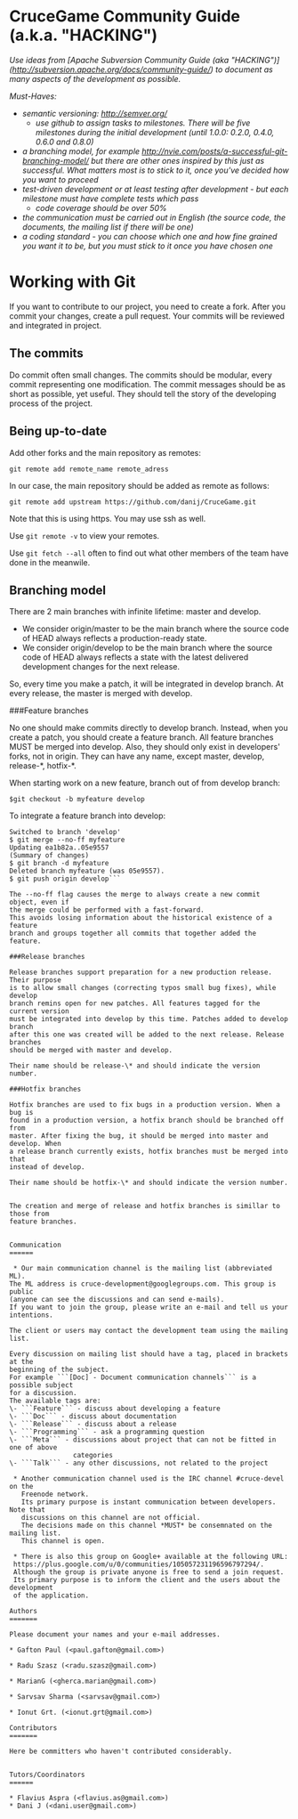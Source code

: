 CruceGame Community Guide (a.k.a. "HACKING")
=========

*Use ideas from [Apache Subversion Community Guide (aka "HACKING")]
(http://subversion.apache.org/docs/community-guide/) to document as many aspects
of the development as possible.*

*Must-Haves:*

* *semantic versioning: http://semver.org/*
  * *use github to assign tasks to milestones. There will be five milestones
    during the initial development (until 1.0.0: 0.2.0, 0.4.0, 0.6.0 and 0.8.0)*
* *a branching model, for example http://nvie.com/posts/a-successful-git-branching-model/
  but there are other ones inspired by this just as successful. What matters
  most is to stick to it, once you've decided how you want to proceed*
* *test-driven development or at least testing after development - but each
  milestone must have complete tests which pass*
  * *code coverage should be over 50%*
* *the communication must be carried out in English (the source code, the 
  documents, the mailing list if there will be one)*
* *a coding standard - you can choose which one and how fine grained you want it
  to be, but you must stick to it once you have chosen one*


Working with Git
======

If you want to contribute to our project, you need to create a fork.
After you commit your changes, create a pull request. Your commits will be
reviewed and integrated in project.

The commits
------
Do commit often small changes. The commits should be modular, every commit
representing one modification. The commit messages should be as short as
possible, yet useful. They should tell the story of the developing process
of the project.

Being up-to-date
------
Add other forks and the main repository as remotes:

```git remote add remote_name remote_adress```

In our case, the main repository should be added as remote as follows:

```git remote add upstream https://github.com/danij/CruceGame.git```

Note that this is using https. You may use ssh as well.

Use ```git remote -v``` to view your remotes.

Use ```git fetch --all``` often to find out what other members of the team
have done in the meanwile.

Branching model
------

There are 2 main branches with infinite lifetime: master and develop.
* We consider origin/master to be the main branch where the source code of HEAD
  always reflects a production-ready state.
* We consider origin/develop to be the main branch where the source code of HEAD
  always reflects a state with the latest delivered development changes for the
  next release.

So, every time you make a patch, it will be integrated in develop branch. 
At every release, the master is merged with develop.

###Feature branches

No one should make commits directly to develop branch. Instead, when you create
a patch, you should create a feature branch.
All feature branches MUST be merged into develop. Also, they should only exist
in developers' forks, not in origin.
They can have any name, except master, develop, release-\*, hotfix-\*.

When starting work on a new feature, branch out of from develop branch:

```$git checkout -b myfeature develop```

To integrate a feature branch into develop:

```$ git checkout develop
Switched to branch 'develop'
$ git merge --no-ff myfeature
Updating ea1b82a..05e9557
(Summary of changes)
$ git branch -d myfeature
Deleted branch myfeature (was 05e9557).
$ git push origin develop```

The --no-ff flag causes the merge to always create a new commit object, even if
the merge could be performed with a fast-forward.
This avoids losing information about the historical existence of a feature
branch and groups together all commits that together added the feature. 

###Release branches

Release branches support preparation for a new production release. Their purpose
is to allow small changes (correcting typos small bug fixes), while develop
branch remins open for new patches. All features tagged for the current version
must be integrated into develop by this time. Patches added to develop branch
after this one was created will be added to the next release. Release branches
should be merged with master and develop.

Their name should be release-\* and should indicate the version number.

###Hotfix branches

Hotfix branches are used to fix bugs in a production version. When a bug is
found in a production version, a hotfix branch should be branched off from
master. After fixing the bug, it should be merged into master and develop. When
a release branch currently exists, hotfix branches must be merged into that
instead of develop.

Their name should be hotfix-\* and should indicate the version number.


The creation and merge of release and hotfix branches is simillar to those from
feature branches.


Communication
======

 * Our main communication channel is the mailing list (abbreviated ML).
The ML address is cruce-development@googlegroups.com. This group is public 
(anyone can see the discussions and can send e-mails).
If you want to join the group, please write an e-mail and tell us your
intentions.

The client or users may contact the development team using the mailing list.

Every discussion on mailing list should have a tag, placed in brackets at the
beginning of the subject.
For example ```[Doc] - Document communication channels``` is a possible subject
for a discussion.
The available tags are:  
\- ```Feature``` - discuss about developing a feature  
\- ```Doc``` - discuss about documentation  
\- ```Release``` - discuss about a release  
\- ```Programming``` - ask a programming question  
\- ```Meta``` - discussions about project that can not be fitted in one of above
                categories  
\- ```Talk``` - any other discussions, not related to the project  

 * Another communication channel used is the IRC channel #cruce-devel on the
   Freenode network.
   Its primary purpose is instant communication between developers. Note that
   discussions on this channel are not official.
   The decisions made on this channel *MUST* be consemnated on the mailing list.
   This channel is open.

 * There is also this group on Google+ available at the following URL:
 https://plus.google.com/u/0/communities/105057231196596797294/.
 Although the group is private anyone is free to send a join request.
 Its primary purpose is to inform the client and the users about the development
 of the application.

Authors
=======

Please document your names and your e-mail addresses.

* Gafton Paul (<paul.gafton@gmail.com>)

* Radu Szasz (<radu.szasz@gmail.com>)

* MarianG (<gherca.marian@gmail.com>)

* Sarvsav Sharma (<sarvsav@gmail.com>)

* Ionut Grt. (<ionut.grt@gmail.com>)

Contributors
=======

Here be committers who haven't contributed considerably.


Tutors/Coordinators
======

* Flavius Aspra (<flavius.as@gmail.com>)
* Dani J (<dani.user@gmail.com>)
